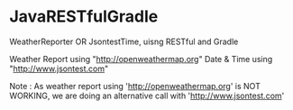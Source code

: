 # JavaRESTfulGradle
WeatherReporter OR JsontestTime, uisng RESTful and Gradle


Weather Report using "http://openweathermap.org"
Date & Time using "http://www.jsontest.com"


Note : As weather report using 'http://openweathermap.org' is NOT WORKING, we are doing an alternative call with 'http://www.jsontest.com'

